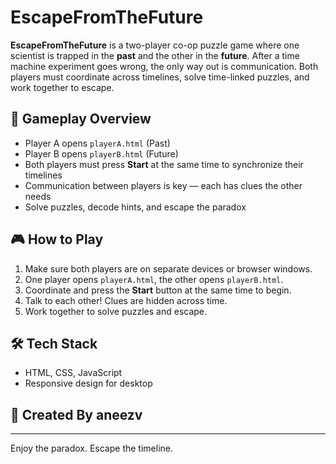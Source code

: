 # EscapeFromTheFuture

**EscapeFromTheFuture** is a two-player co-op puzzle game where one scientist is trapped in the **past** and the other in the **future**. After a time machine experiment goes wrong, the only way out is communication. Both players must coordinate across timelines, solve time-linked puzzles, and work together to escape.

## 🧪 Gameplay Overview

- Player A opens `playerA.html` (Past)
- Player B opens `playerB.html` (Future)
- Both players must press **Start** at the same time to synchronize their timelines
- Communication between players is key — each has clues the other needs
- Solve puzzles, decode hints, and escape the paradox

## 🎮 How to Play

1. Make sure both players are on separate devices or browser windows.
2. One player opens `playerA.html`, the other opens `playerB.html`.
3. Coordinate and press the **Start** button at the same time to begin.
4. Talk to each other! Clues are hidden across time.
5. Work together to solve puzzles and escape.

## 🛠 Tech Stack

- HTML, CSS, JavaScript
- Responsive design for desktop


## 🧠 Created By aneezv

---

Enjoy the paradox. Escape the timeline.
